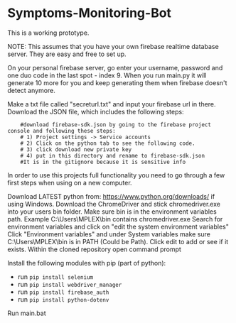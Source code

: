 # Symptoms-Monitoring-Bot

This is a working prototype.

NOTE: This assumes that you have your own firebase realtime database server. They are easy and free to set up. 

On your personal firebase server, go enter your username, password and one duo code in the last spot - index 9. When you run main.py it will generate 10 more for you and keep generating them when firebase doesn't detect anymore. 

Make a txt file called "secreturl.txt" and input your firebase url in there. Download the JSON file, which includes the following steps:

        #download firebase-sdk.json by going to the firebase project console and following these steps:
        # 1) Project settings -> Service accounts
        # 2) Click on the python tab to see the following code.
        # 3) click download new private key
        # 4) put in this directory and rename to firebase-sdk.json
        #It is in the gitignore because it is sensitive info

In order to use this projects full functionality you need to go through a few first steps when using on a new computer.

Download LATEST python from: https://www.python.org/downloads/ if using Windows.
Download the ChromeDriver and stick chromedriver.exe into your users bin folder. Make sure bin is in the environment variables path.
Example C:\Users\MPLEX\bin contains chromedriver.exe
Search for environment variables and click on "edit the system environment variables"
Click "Environment variables" and under System variables make sure C:\Users\MPLEX\bin is in PATH (Could be Path). Click edit to add or see if it exists.
Within the cloned repository open command prompt

Install the following modules with pip (part of python):
- run `pip install selenium` 
- run `pip install webdriver_manager` 
- run `pip install firebase_auth`
- run `pip install python-dotenv`

Run main.bat
